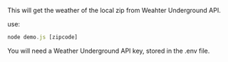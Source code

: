 This will get the weather of the local zip from Weahter Underground API.

use:

``` js
node demo.js [zipcode]

```

You will need a Weather Underground API key, stored in the .env file.
